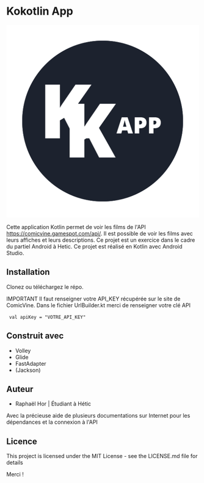 # Kokotlin App

![](https://github.com/rahor/KokotlinApp-Comics/blob/master/app/src/main/res/drawable/logo.png)

Cette application Kotlin permet de voir les films de l'API https://comicvine.gamespot.com/api/. Il est possible de voir les films avec leurs affiches et leurs descriptions.
Ce projet est un exercice dans le cadre du partiel Android à Hetic. Ce projet est réalisé en Kotlin avec Android Studio.

## Installation
Clonez ou téléchargez le répo.

IMPORTANT Il faut renseigner votre API_KEY récupérée sur le site de ComicVine.
Dans le fichier UrlBuilder.kt merci de renseigner votre clé API
```UrlBuilder
 val apiKey = "VOTRE_API_KEY"
```
## Construit avec
+ Volley
+ Glide
+ FastAdapter
+ (Jackson)

## Auteur
+ Raphaël Hor | Étudiant à Hétic

Avec la précieuse aide de plusieurs documentations sur Internet pour les dépendances et la connexion à l'API

## Licence
This project is licensed under the MIT License - see the LICENSE.md file for details

Merci !
